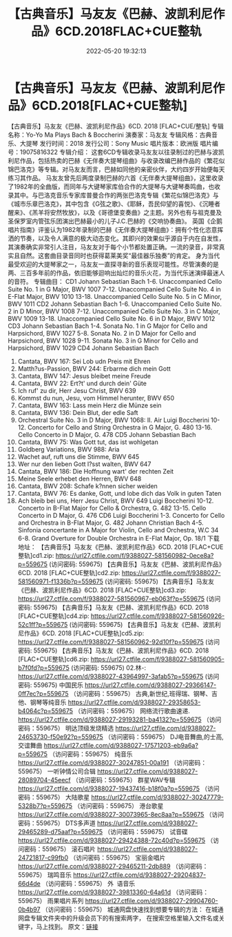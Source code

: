 ﻿---
title: 【古典音乐】马友友《巴赫、波凯利尼作品》6CD.2018FLAC+CUE整轨
date: 2022-05-20 19:32:13
categories: 古典音乐、新世纪、纯音雅乐
tags: 纯音雅乐
---
# 【古典音乐】马友友《巴赫、波凯利尼作品》6CD.2018[FLAC+CUE整轨]

【古典音乐】马友友《巴赫、波凯利尼作品》6CD. 2018
[FLAC+CUE/整轨]
专辑名称：Yo-Yo Ma Plays Bach &
Boccherini
演奏家：马友友
专辑风格：古典音乐、大提琴
发行时间：2018
发行公司：Sony Music
唱片版本：欧洲版
唱片编号：19075816322
专辑介绍：
这套6CD专辑收录马友友以往录制过的巴赫与波凯利尼作品，包括热卖的巴赫《无伴奏大提琴组曲》与收录改编巴赫作品的《繁花似锦巴洛克》等专辑。对马友友而言，巴赫如同他的亲密伙伴，大约四岁开始便每天练习其作品。
马友友曾先后两度录制巴赫的六首《无伴奏大提琴组曲》，这里收录了1982年的全曲版，而同年与大键琴家库伯合作的大提琴与大键琴奏鸣曲，也收录其中。与巴洛克音乐专家库普曼合作的两张巴洛克专辑《繁花似锦巴洛克》与《城市乐章巴洛克》，其中包含《G弦之歌》、《耶稣，吾民仰望的喜悦》、《沉睡者醒来》、《羔羊将安然牧放》，以及《哥德堡变奏曲》之主题。另外也有与祖克曼及圣保罗室内管弦乐团演出巴赫最小的儿子J.C.巴赫的《交响协奏曲》。
英国《企鹅唱片指南》评鉴认为1982年录制的巴赫《无伴奏大提琴组曲》：拥有个性化恣意挥洒的节奏，以及令人满意的极大动态变化。其即兴的效果似乎源自于内在自发性，其演奏确实非常引人注目，马友友对于每个小节都处置正确。一流的录音，非常真实且自然。这套曲目录音同时也获得葛莱美奖“最佳器乐独奏”的肯定。
身为当代最受欢迎的大提琴家之一，马友友一直探寻新的音乐表现可能性。尽管演奏的是两、三百多年前的作品，依旧能够迴响出灿烂的音乐火花，为当代乐迷演绎最迷人的音符。
专辑曲目：
CD1
Johann Sebastian
Bach
1-6. Unaccompanied Cello Suite
No. 1 in G Major, BWV 1007
7-12. Unaccompanied Cello Suite
No. 4 in E-Flat Major, BWV 1010
13-18. Unaccompanied Cello
Suite No. 5 in C Minor, BWV 1011
CD2
Johann Sebastian
Bach
1-6. Unaccompanied Cello Suite
No. 2 in D Minor, BWV 1008
7-12. Unaccompanied Cello Suite
No. 3 in C Major, BWV 1009
13-18. Unaccompanied Cello
Suite No. 6 in D Major, BWV 1012
CD3
Johann Sebastian
Bach
1-4. Sonata No. 1 in G Major
for Cello and Harpsichord, BWV 1027
5-8. Sonata No. 2 in D Major
for Cello and Harpsichord, BWV 1028
9-11. Sonata No. 3 in G Minor
for Cello and Harpsichord, BWV 1029
CD4
Johann Sebastian
Bach
1. Cantata, BWV 167: Sei Lob
udn Preis mit Ehren
2. Matth?us-Passion, BWV 244:
Erbarme dich mein Gott
3. Cantata, BWV 147: Jesus
bleibet meine Freude
4. Cantata, BWV 22: Ert?t' und
durch dein' Güte
5. Ich ruf' zu dir, Herr Jesu
Christ, BWV 639
6. Kommst du nun, Jesu, vom
Himmel herunter, BWV 650
7. Cantata, BWV 163: Lass mein
Herz die Münze sein
8. Cantata, BWV 136: Dein Blut,
der edle Saft
9. Orchestral Suite No. 3 in D
Major, BWV 1068: II. Air
Luigi
Boccherini
10-12. Concerto for Cello and
String Orchestra in G Major, G. 480
13-16. Cello Concerto in D
Major, G. 478
CD5
Johann Sebastian
Bach
1. Cantata, BWV 75: Was Gott
tut, das ist wohlgetan
2. Goldberg Variations, BWV
988: Aria
3. Wachet auf, ruft uns die
Stimme, BWV 645
4. Wer nur den lieben Gott
l?sst walten, BWV 647
5. Cantata, BWV 186: Die
Hoffnung wart' der rechten Zeit
6. Meine Seele erhebet den
Herren, BWV 648
7. Cantata, BWV 208: Schafe
k?nnen sicher weiden
8. Cantata, BWV 76: Es danke,
Gott, und lobe dich das Volk in guten Taten
9. Ach bleib bei uns, Herr Jesu
Christ, BWV 649
Luigi Boccherini
10-12. Concerto in B-Flat Major
for Cello & Orchestra, G. 482
13-15. Cello Concerto in D
Major, G. 476
CD6
Luigi Boccherini
1-3. Concerto for Cello and
Orchestra in B-Flat Major, G. 482
Johann Christian
Bach
4-5. Sinfonia concertante in A
Major for Violin, Cello and Orchestra, W.C 34
6-8. Grand Overture for Double
Orchestra in E-Flat Major, Op. 18/1
下载地址：
【古典音乐】马友友《巴赫、波凯利尼作品》6CD. 2018
[FLAC+CUE整轨]cd1.zip: https://url27.ctfile.com/f/9388027-581560982-0ece8a?p=559675
(访问密码: 559675)
【古典音乐】马友友《巴赫、波凯利尼作品》6CD. 2018 [FLAC+CUE整轨]cd2.zip: https://url27.ctfile.com/f/9388027-581560971-f1336b?p=559675
(访问密码: 559675)
【古典音乐】马友友《巴赫、波凯利尼作品》6CD. 2018 [FLAC+CUE整轨]cd3.zip: https://url27.ctfile.com/f/9388027-581560967-eb063f?p=559675
(访问密码: 559675)
【古典音乐】马友友《巴赫、波凯利尼作品》6CD. 2018 [FLAC+CUE整轨]cd4.zip: https://url27.ctfile.com/f/9388027-581560926-52c1ff?p=559675
(访问密码: 559675)
【古典音乐】马友友《巴赫、波凯利尼作品》6CD. 2018 [FLAC+CUE整轨]cd5.zip: https://url27.ctfile.com/f/9388027-581560962-92d10f?p=559675
(访问密码: 559675)
【古典音乐】马友友《巴赫、波凯利尼作品》6CD. 2018 [FLAC+CUE整轨]cd6.zip: https://url27.ctfile.com/f/9388027-581560905-b7f0fd?p=559675
(访问密码: 559675)
02.林-: https://url27.ctfile.com/d/9388027-43964997-3afab5?p=559675
(访问密码: 559675)
中国民乐
https://url27.ctfile.com/d/9388027-29366147-0ff7ec?p=559675
（访问密码：559675）
古典,新世纪,班得瑞、钢琴、吉他、钢琴等纯音乐
https://url27.ctfile.com/d/9388027-29358653-b4064c?p=559675
（访问密码：559675）
网络流行歌曲速递.
https://url27.ctfile.com/d/9388027-29193281-ba4132?p=559675
（访问密码：559675）
明达顶级发烧精选
https://url27.ctfile.com/d/9388027-24653730-f50e92?p=559675
（访问密码：559675）
DJ电音舞曲,的士高, 交谊舞曲
https://url27.ctfile.com/d/9388027-17571203-eb9a6a?p=559675
（访问密码：559675）
纯音乐
https://url27.ctfile.com/d/9388027-30247851-00a191
（访问密码：559675）
一听钟情公司合辑
https://url27.ctfile.com/d/9388027-28089704-45eecf
（访问密码：559675）
群星WAV专辑
https://url27.ctfile.com/d/9388027-19437416-b18f0a?p=559675
（访问密码：559675）
大陆歌星
https://url27.ctfile.com/d/9388027-30247779-5328b7?p=559675
（访问密码：559675）
港台歌星
https://url27.ctfile.com/d/9388027-30073965-8ec8aa?p=559675
（访问密码：559675）
DTS多声道
https://url27.ctfile.com/d/9388027-29465289-d75aaf?p=559675
（访问密码：559675）
试音碟
https://url27.ctfile.com/d/9388027-29424388-72c40d?p=559675
（访问密码：559675）
滚石唱片
https://url27.ctfile.com/d/9388027-24721817-c99fb0
（访问密码：559675）
宝丽金唱片
https://url27.ctfile.com/d/9388027-29465211-2db889
（访问密码：559675）
瑞鸣音乐
https://url27.ctfile.com/d/9388027-29204837-66d4de
（访问密码：559675）
外  语音乐
https://url27.ctfile.com/d/9388027-39813360-64a61d
（访问密码：559675）
雨果唱片系列
https://url27.ctfile.com/d/9388027-29904760-0b4b97
（访问密码：559675）
城通网盘快速找到想要专辑的方法：
在城通网盘专辑文件夹中的升级会员下的有搜索两字，
在搜索空格里输入文件名或关键字，马上找到。
原文：[链接](https://blog.sina.com.cn/s/blog_1647c7e7601030xca.html)